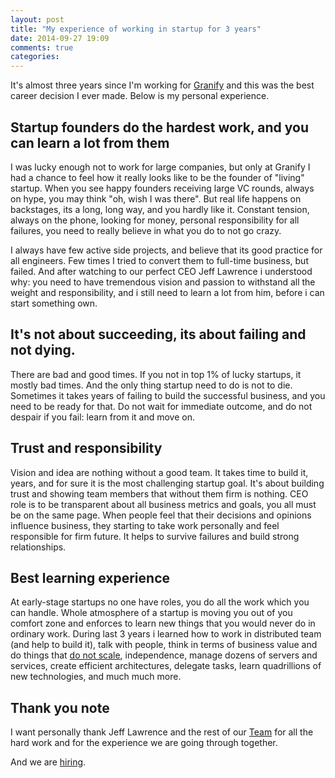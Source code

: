 ```yaml
---
layout: post
title: "My experience of working in startup for 3 years"
date: 2014-09-27 19:09
comments: true
categories: 
---
```


It's almost three years since I'm working for [Granify](http://granify.com) and this was the best career decision I ever made. Below is my personal experience.  


## Startup founders do the hardest work, and you can learn a lot from them

I was lucky enough not to work for large companies, but only at Granify I had a chance to feel how it really looks like to be the founder of "living" startup. When you see happy founders receiving large VC rounds, always on hype, you may think "oh, wish I was there". But real life happens on backstages, its a long, long way, and you hardly like it. Constant tension, always on the phone, looking for money, personal responsibility for all failures, you need to really believe in what you do to not go crazy. 

I always have few active side projects, and believe that its good practice for all engineers. Few times I tried to convert them to full-time business, but failed. And after watching to our perfect CEO Jeff Lawrence i understood why: you need to have tremendous vision and passion to withstand all the weight and responsibility, and i still need to learn a lot from him, before i can start something own. 


## It's not about succeeding, its about failing and not dying.

There are bad and good times. If you not in top 1% of lucky startups, it mostly bad times. And the only thing startup need to do is not to die. Sometimes it takes years of failing to build the successful business, and you need to be ready for that. Do not wait for immediate outcome, and do not despair if you fail: learn from it and move on. 


## Trust and responsibility

Vision and idea are nothing without a good team. It takes time to build it, years, and for sure it is the most challenging startup goal. It's about building trust and showing team members that without them firm is nothing. CEO role is to be transparent about all business metrics and goals, you all must be on the same page. When people feel that their decisions and opinions influence business, they starting to take work personally and feel responsible for firm future. It helps to survive failures and build strong relationships.


## Best learning experience

At early-stage startups no one have roles, you do all the work which you can handle. Whole atmosphere of a startup is moving you out of you comfort zone and enforces to learn new things that you would never do in ordinary work. During last 3 years i learned how to work in distributed team (and help to build it), talk with people, think in terms of business value and do things that [do not scale](http://leonsbox.com/blog/2012/12/01/your-code-sucks/), independence, manage dozens of servers and services, create efficient architectures, delegate tasks, learn quadrillions of new technologies, and much much more. 

## Thank you note

I want personally thank Jeff Lawrence and the rest of our [Team](http://granify.com/about/) for all the hard work and for the experience we are going through together.

And we are [hiring](http://granify.com/contact/).